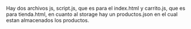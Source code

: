 Hay dos archivos js, script.js, que es para el index.html y carrito.js, que es para tienda.html, en cuanto al storage hay un productos.json en el cual estan almacenados los productos.
